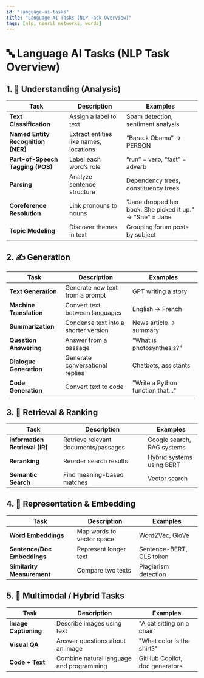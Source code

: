 ```yaml
---
id: "language-ai-tasks"
title: "Language AI Tasks (NLP Task Overview)"
tags: [nlp, neural networks, words]
---
```

# 🔤 Language AI Tasks (NLP Task Overview)

## 1. 🧠 Understanding (Analysis)
| Task | Description | Examples |
|------|-------------|----------|
| **Text Classification** | Assign a label to text | Spam detection, sentiment analysis |
| **Named Entity Recognition (NER)** | Extract entities like names, locations | “Barack Obama” → PERSON |
| **Part-of-Speech Tagging (POS)** | Label each word’s role | “run” = verb, “fast” = adverb |
| **Parsing** | Analyze sentence structure | Dependency trees, constituency trees |
| **Coreference Resolution** | Link pronouns to nouns | "Jane dropped her book. She picked it up." → "She" = Jane |
| **Topic Modeling** | Discover themes in text | Grouping forum posts by subject |

## 2. ✍️ Generation
| Task | Description | Examples |
|------|-------------|----------|
| **Text Generation** | Generate new text from a prompt | GPT writing a story |
| **Machine Translation** | Convert text between languages | English → French |
| **Summarization** | Condense text into a shorter version | News article → summary |
| **Question Answering** | Answer from a passage | "What is photosynthesis?" |
| **Dialogue Generation** | Generate conversational replies | Chatbots, assistants |
| **Code Generation** | Convert text to code | "Write a Python function that..." |

## 3. 🔎 Retrieval & Ranking
| Task | Description | Examples |
|------|-------------|----------|
| **Information Retrieval (IR)** | Retrieve relevant documents/passages | Google search, RAG systems |
| **Reranking** | Reorder search results | Hybrid systems using BERT |
| **Semantic Search** | Find meaning-based matches | Vector search |

## 4. 📐 Representation & Embedding
| Task | Description | Examples |
|------|-------------|----------|
| **Word Embeddings** | Map words to vector space | Word2Vec, GloVe |
| **Sentence/Doc Embeddings** | Represent longer text | Sentence-BERT, CLS token |
| **Similarity Measurement** | Compare two texts | Plagiarism detection |

## 5. 🧩 Multimodal / Hybrid Tasks
| Task | Description | Examples |
|------|-------------|----------|
| **Image Captioning** | Describe images using text | "A cat sitting on a chair" |
| **Visual QA** | Answer questions about an image | "What color is the shirt?" |
| **Code + Text** | Combine natural language and programming | GitHub Copilot, doc generators |